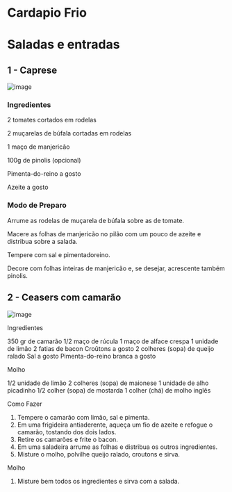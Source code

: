# Cardapio Frio

# Saladas e entradas

## 1 - Caprese 

![image](https://github.com/ChefNanda/Cardapiofrio/assets/168487392/30be11ae-9722-421d-accf-191f62686cc1)

<h3> Ingredientes </h3>
<p>2 tomates cortados em rodelas</p>
<p>2 muçarelas de búfala cortadas em rodelas</p>
<p>1 maço de manjericão</p>
<p>100g de pinolis (opcional)</p>
<p>Pimenta-do-reino a gosto</p>
<p>Azeite a gosto</p>

<h3>Modo de Preparo</h3>
<p>Arrume as rodelas de muçarela de búfala sobre as de tomate.</p>
<p>Macere as folhas de manjericão no pilão com um pouco de azeite e distribua sobre a salada.</p>
<p>Tempere com sal e pimentadoreino.</p>
<p>Decore com folhas inteiras de manjericão e, se desejar, acrescente também pinolis.</p>

## 2 - Ceasers com camarão

![image](https://github.com/ChefNanda/Cardapiofrio/assets/168487392/eba9cdae-920f-472b-8311-893b95e90dc1)

Ingredientes

350 gr de camarão
1/2 maço de rúcula
1 maço de alface crespa
1 unidade de limão
2 fatias de bacon
Croûtons a gosto
2 colheres (sopa) de queijo ralado
Sal a gosto
Pimenta-do-reino branca a gosto

Molho

1/2 unidade de limão
2 colheres (sopa) de maionese
1 unidade de alho picadinho
1/2 colher (sopa) de mostarda
1 colher (chá) de molho inglês

Como Fazer

1. Tempere o camarão com limão, sal e pimenta.
2. Em uma frigideira antiaderente, aqueça um fio de azeite e refogue o camarão, tostando dos dois lados.
3. Retire os camarões e frite o bacon.
4. Em uma saladeira arrume as folhas e distribua os outros ingredientes.
5. Misture o molho, polvilhe queijo ralado, croutons e sirva.

Molho

1. Misture bem todos os ingredientes e sirva com a salada.
